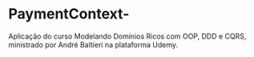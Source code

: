 # PaymentContext-
Aplicação do curso Modelando Domínios Ricos com OOP, DDD e CQRS, ministrado por André Baltieri na plataforma Udemy.
